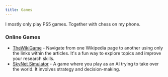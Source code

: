 ```yaml
---
title: Games
---
```


I mostly only play PS5 games. Together with chess on my phone.

### Online Games

- [TheWikiGame](https://www.thewikigame.com/) - Navigate from one Wikipedia page to another using only the links within the articles. It's a fun way to explore topics and improve your research skills.
- [SkyNet Simulator](https://skynetsimulator.com/) - A game where you play as an AI trying to take over the world. It involves strategy and decision-making.
